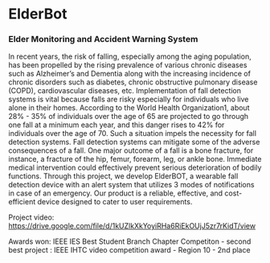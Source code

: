 # ElderBot
### Elder Monitoring and Accident Warning System

In recent years, the risk of falling, especially among the aging population, has been propelled by the rising prevalence of various chronic diseases such as Alzheimer’s and Dementia along with the increasing incidence of chronic disorders such as diabetes, chronic obstructive pulmonary disease (COPD), cardiovascular diseases, etc. Implementation of fall detection systems is vital because falls are risky especially for individuals who live alone in their homes. According to the World Health Organization1, about 28% - 35% of individuals over the age of 65 are projected to go through one fall at a minimum each year, and this danger rises to 42% for individuals over the age of 70. Such a situation impels the necessity for fall detection systems. Fall detection systems can mitigate some of the adverse consequences of a fall. One major outcome of a fall is a bone fracture, for instance, a fracture of the hip, femur, forearm, leg, or ankle bone. Immediate medical intervention could effectively prevent serious deterioration of bodily functions. Through this project, we develop ElderBOT, a wearable fall detection device with an alert system that utilizes 3 modes of notifications in case of an emergency. Our product is a reliable, effective, and cost-efficient device designed to cater to user requirements.

Project video: https://drive.google.com/file/d/1kUZlkXkYoyiRHa6RiEkOUjJ5zr7rKidT/view

Awards won: IEEE IES Best Student Branch Chapter Competiton - second best project
          : IEEE IHTC video competition award - Region 10 - 2nd place

